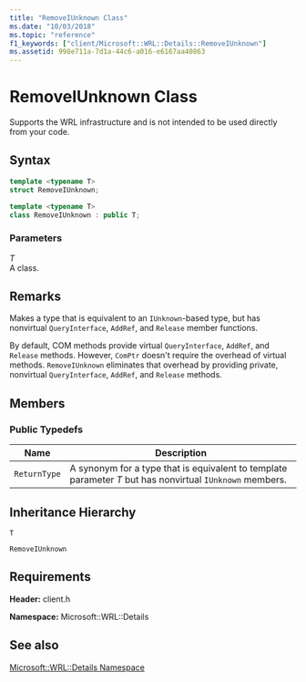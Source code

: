 ```yaml
---
title: "RemoveIUnknown Class"
ms.date: "10/03/2018"
ms.topic: "reference"
f1_keywords: ["client/Microsoft::WRL::Details::RemoveIUnknown"]
ms.assetid: 998e711a-7d1a-44c6-a016-e6167aa40863
---
```

# RemoveIUnknown Class

Supports the WRL infrastructure and is not intended to be used directly from your code.

## Syntax

```cpp
template <typename T>
struct RemoveIUnknown;

template <typename T>
class RemoveIUnknown : public T;
```

### Parameters

*T*<br/>
A class.

## Remarks

Makes a type that is equivalent to an `IUnknown`-based type, but has  nonvirtual `QueryInterface`, `AddRef`, and `Release` member functions.

By default, COM methods provide virtual `QueryInterface`, `AddRef`, and `Release` methods. However, `ComPtr` doesn't require the overhead of virtual methods. `RemoveIUnknown` eliminates that overhead by providing private, nonvirtual `QueryInterface`, `AddRef`, and `Release` methods.

## Members

### Public Typedefs

|Name|Description|
|----------|-----------------|
|`ReturnType`|A synonym for a type that is equivalent to template parameter *T* but has nonvirtual `IUnknown` members.|

## Inheritance Hierarchy

`T`

`RemoveIUnknown`

## Requirements

**Header:** client.h

**Namespace:** Microsoft::WRL::Details

## See also

[Microsoft::WRL::Details Namespace](microsoft-wrl-details-namespace.md)
